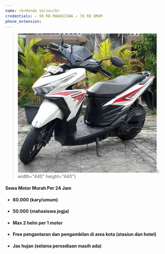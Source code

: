 ```yaml
---
name: <b>Honda Vario</b>
credentials: ✓ 50 RB MAHASISWA ✓ 70 RB UMUM
phone_extension:
---
```


> ![](/uploads/vario.jpg){: width="440" height="440"}

#### **Sewa Motor Murah Per 24 Jam**

* #### 60\.000 (kary/umum)
* #### 50\.000 (mahasiswa jogja)
* #### Max 2 helm per 1 motor
* #### Free pengantaran dan pengambilan di area kota (stasiun dan hotel)
* #### Jas hujan (selama persediaan masih ada)